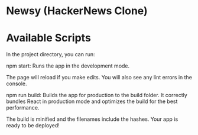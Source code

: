 # Newsy (HackerNews Clone)

# Available Scripts
In the project directory, you can run:

npm start:
Runs the app in the development mode.

The page will reload if you make edits.
You will also see any lint errors in the console.

npm run build:
Builds the app for production to the build folder.
It correctly bundles React in production mode and optimizes the build for the best performance.

The build is minified and the filenames include the hashes.
Your app is ready to be deployed!
